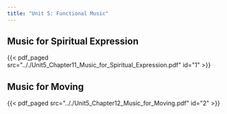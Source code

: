 ```yaml
---
title: "Unit 5: Functional Music"
---
```


## Music for Spiritual Expression

{{< pdf_paged src=".././Unit5_Chapter11_Music_for_Spiritual_Expression.pdf" id="1" >}}

## Music for Moving

{{< pdf_paged src=".././Unit5_Chapter12_Music_for_Moving.pdf" id="2" >}}
